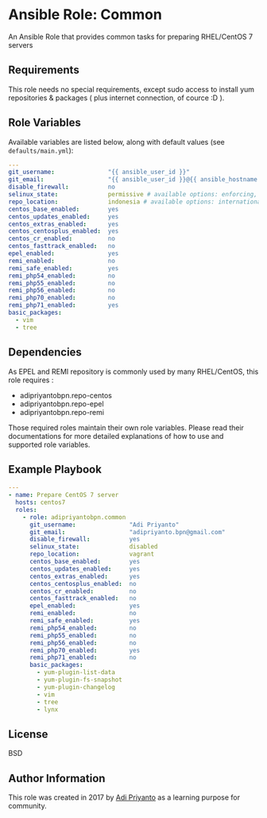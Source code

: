 Ansible Role: Common
=========

An Ansible Role that provides common tasks for preparing RHEL/CentOS 7 servers

Requirements
------------

This role needs no special requirements, except sudo access to install yum repositories & packages ( plus internet connection, of cource :D ).

Role Variables
--------------

Available variables are listed below, along with default values (see `defaults/main.yml`):

```yaml
---
git_username:               "{{ ansible_user_id }}"
git_email:                  "{{ ansible_user_id }}@{{ ansible_hostname }}"
disable_firewall:           no
selinux_state:              permissive # available options: enforcing, permissive, disabled
repo_location:              indonesia # available options: international, indonesia, vagrant
centos_base_enabled:        yes
centos_updates_enabled:     yes
centos_extras_enabled:      yes
centos_centosplus_enabled:  yes
centos_cr_enabled:          no
centos_fasttrack_enabled:   no
epel_enabled:               yes
remi_enabled:               no
remi_safe_enabled:          yes
remi_php54_enabled:         no
remi_php55_enabled:         no
remi_php56_enabled:         no
remi_php70_enabled:         no
remi_php71_enabled:         yes
basic_packages:
  - vim
  - tree
```

Dependencies
------------

As EPEL and REMI repository is commonly used by many RHEL/CentOS, this role requires :
  - adipriyantobpn.repo-centos
  - adipriyantobpn.repo-epel
  - adipriyantobpn.repo-remi

Those required roles maintain their own role variables. Please read their documentations for more detailed explanations of how to use and supported role variables.

Example Playbook
----------------

```yaml
---
- name: Prepare CentOS 7 server
  hosts: centos7
  roles:
    - role: adipriyantobpn.common
      git_username:               "Adi Priyanto"
      git_email:                  "adipriyanto.bpn@gmail.com"
      disable_firewall:           yes
      selinux_state:              disabled
      repo_location:              vagrant
      centos_base_enabled:        yes
      centos_updates_enabled:     yes
      centos_extras_enabled:      yes
      centos_centosplus_enabled:  no
      centos_cr_enabled:          no
      centos_fasttrack_enabled:   no
      epel_enabled:               yes
      remi_enabled:               no
      remi_safe_enabled:          yes
      remi_php54_enabled:         no
      remi_php55_enabled:         no
      remi_php56_enabled:         no
      remi_php70_enabled:         yes
      remi_php71_enabled:         no
      basic_packages:
        - yum-plugin-list-data
        - yum-plugin-fs-snapshot
        - yum-plugin-changelog
        - vim
        - tree
        - lynx
```


License
-------

BSD

Author Information
------------------

This role was created in 2017 by [Adi Priyanto](https://github.com/adipriyantobpn) as a learning purpose for community.
